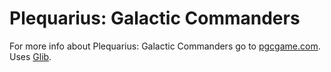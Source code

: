 Plequarius: Galactic Commanders
=======
            
For more info about Plequarius: Galactic Commanders go to [pgcgame.com](http://pgcgame.com/).
Uses [Glib](http://glen3b.github.io/Glib).
